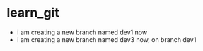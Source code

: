 # learn_git
- i am creating a new branch named dev1 now
- i am creating a new branch named dev3 now, on branch dev1
